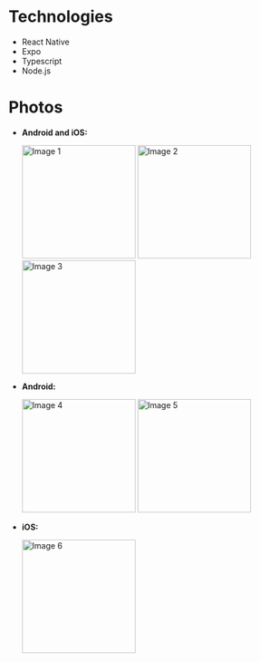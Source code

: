 
# Technologies
<ul>
  <li>
      React Native
  </li>
  <li>
      Expo
  </li>
  <li>
      Typescript
  </li>
  <li>
      Node.js
  </li>
</ul>

# Photos
- **Android and iOS:**  
  <p align="left">
    <img src="https://github.com/user-attachments/assets/99c28158-db60-4582-a675-5889438fbb2f" alt="Image 1" width="200">
    <img src="https://github.com/user-attachments/assets/970a9a03-158f-41fa-9380-4dc1e095f632" alt="Image 2" width="200">
    <img src="https://github.com/user-attachments/assets/adefd021-4913-4355-b27f-66ae4f4cfbf6" alt="Image 3" width="200">
  </p>

- **Android:**
  <p align="left">
    <img src="https://github.com/user-attachments/assets/fd59cb15-61d7-4976-92b0-423310eef65f" alt="Image 4" width="200">
    <img src="https://github.com/user-attachments/assets/e43ee5ac-ae6c-48e9-9ab0-fb1446726034" alt="Image 5" width="200">
  </p>


- **iOS:**  
  <p align="left">
    <img src="https://github.com/user-attachments/assets/aa65e2d5-7ae8-4412-a5f0-aadc95381e9c" alt="Image 6" width="200">
  </p>
